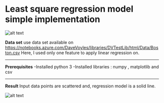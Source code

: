 # Least square regression model simple implementation

![alt text](https://github.com/Alzahraa-Ahmed/AI/blob/master/Assignemt%202/formula.png)

**Data set** 
  use data set available on https://notebooks.azure.com/DaveVoyles/libraries/DVTestLib/html/Data/Boston.csv
 Here, I used only one feature to apply linear regression on.

--------------------------------------------------------------
**Prerequisites**
  -Installed python 3
  -Installed libraries : numpy , matplotlib and csv
 
  --------------------------------------------------
  **Result**
  Input data points are scattered and, regression model is a solid line.
  
  ![alt text](https://github.com/Alzahraa-Ahmed/AI/blob/master/Assignemt%202/OutputFigure.png)

    
    
